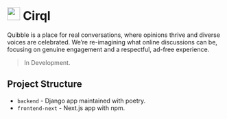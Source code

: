 # <img src="https://github.com/user-attachments/assets/01f24e8a-71b2-497e-bd14-bf6aab5b7ef2" alt="" height="30" /> **Cirql**

Quibble is a place for real conversations, where opinions thrive and diverse voices are celebrated. We’re re-imagining what online discussions can be, focusing on genuine engagement and a respectful, ad-free experience.

> In Development.

## Project Structure

- `backend` - Django app maintained with poetry.
- `frontend-next` - Next.js app with npm.
